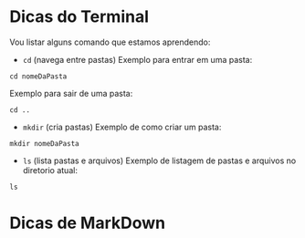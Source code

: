 # Dicas do Terminal

Vou listar alguns comando que estamos aprendendo:

- `cd` (navega entre pastas)
Exemplo para entrar em uma pasta:
```
cd nomeDaPasta
```

Exemplo para sair de uma pasta:
```
cd ..
```

- `mkdir` (cria pastas) 
Exemplo de como criar um pasta:
```
mkdir nomeDaPasta
```

- `ls` (lista pastas e arquivos)
Exemplo de listagem de pastas e arquivos no diretorio atual:
```
ls
```

# Dicas de MarkDown



